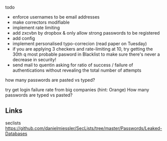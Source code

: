 todo

* enforce usernames to be email addresses
* make correctors modifiable
* implement rate limiting
* add zxcvbn by dropbox & only allow strong passwords to be registered
* add config
* implement personalised typo-correcion (read paper on Tuesday)
* if you are applying 3 checkers and rate-limiting at 10, try getting the 30th q most probable pasword in Blacklist to make sure there's never a decrease in security!
* send mail to quentin asking for ratio of success / failure of authentications without revealing the total number of attempts

how many passwords are pasted vs typed?

try get login failure rate from big companies (hint: Orange)
How many passwords are typed vs pasted?

## Links
seclists https://github.com/danielmiessler/SecLists/tree/master/Passwords/Leaked-Databases